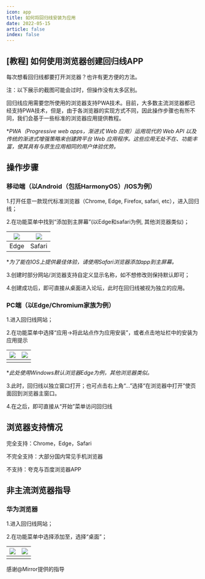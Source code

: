 ```yaml
---
icon: app
title: 如何将回归线安装为应用
date: 2022-05-15
article: false
index: false
---
```


## [教程] 如何使用浏览器创建回归线APP

每次想看回归线都要打开浏览器？也许有更方便的方法。

注：以下展示的截图可能会过时，但操作没有太多区别。

回归线应用需要您所使用的浏览器支持PWA技术。目前，大多数主流浏览器都已经支持PWA技术，但是，由于各浏览器的实现方式不同，因此操作步骤也有所不同，我们会基于一些标准的浏览器应用提供教程。

**PWA（Progressive web apps，渐进式 Web 应用）运用现代的 Web API 以及传统的渐进式增强策略来创建跨平台 Web 应用程序。这些应用无处不在、功能丰富，使其具有与原生应用相同的用户体验优势。*

## 操作步骤

### 移动端（以Android（包括HarmonyOS）/IOS为例）

1.打开任意一款现代标准浏览器（Chrome, Edge, Firefox, safari, etc），进入回归线；

2.在功能菜单中找到“添加到主屏幕”(以Edge和safari为例, 其他浏览器类似)；

| ![](/pwa/guide-mo1.webp) | ![](/pwa/guide-mo2.webp) |
| :-: | :-: |
| Edge | Safari |

**为了能在IOS上提供最佳体验，请使用Safari浏览器添加app到主屏幕。*

3.创建时部分网站/浏览器支持自定义显示名称，如不想修改则保持默认即可；

4.创建成功后，即可直接从桌面进入论坛，此时在回归线被视为独立的应用。

### PC端（以Edge/Chromium家族为例）

1.进入回归线网站；

2.在功能菜单中选择“应用→将此站点作为应用安装”，或者点击地址栏中的安装为应用提示

| ![](/pwa/guide-pc1.webp) | ![](/pwa/guide-pc2.webp) |
| :-: | :-: |
| | |

**此处使用Windows默认浏览器Edge为例，其他浏览器类似。*

3.此时，回归线以独立窗口打开；也可点击右上角“…”选择“在浏览器中打开”使页面回到浏览器主窗口。

4.在之后，即可直接从“开始”菜单访问回归线

## 浏览器支持情况

完全支持：Chrome，Edge，Safari

不完全支持：大部分国内常见手机浏览器

不支持：夸克与百度浏览器APP

## 非主流浏览器指导

### 华为浏览器

1.进入回归线网站；

2.在功能菜单中选择添加至，选择“桌面”；

| ![](/pwa/guide-mo-hw1.webp) | ![](/pwa/guide-mo-hw2.webp) |
| :-: | :-: |
| | |

感谢@Mirror提供的指导